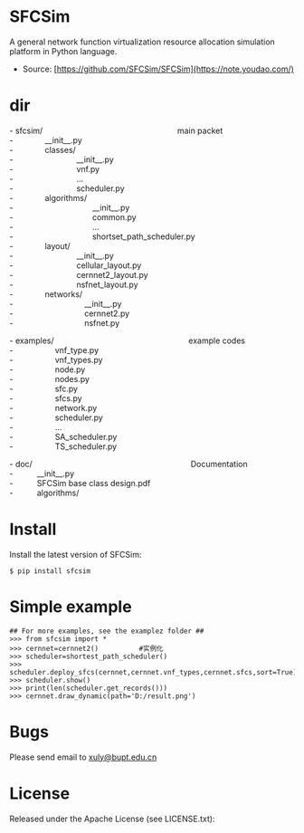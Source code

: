 # SFCSim
A general network function virtualization resource allocation simulation platform in Python language.  

- Source: [https://github.com/SFCSim/SFCSim](https://note.youdao.com/)
# dir
\- sfcsim/&emsp;&emsp;&emsp;&emsp;&emsp;&emsp;&emsp;&emsp;&emsp;&emsp;&emsp;&emsp;&emsp;&emsp;&emsp;&emsp;&emsp;main packet  
\-&emsp;&emsp;&emsp;&emsp;\_\_init\_\_.py  
\-&emsp;&emsp;&emsp;&emsp;classes/   
\-&emsp;&emsp;&emsp;&emsp;&emsp;&emsp;&emsp;&emsp;\_\_init\_\_.py  
\-&emsp;&emsp;&emsp;&emsp;&emsp;&emsp;&emsp;&emsp;vnf.py  
\-&emsp;&emsp;&emsp;&emsp;&emsp;&emsp;&emsp;&emsp;\.\.\.  
\-&emsp;&emsp;&emsp;&emsp;&emsp;&emsp;&emsp;&emsp;scheduler.py    
\-&emsp;&emsp;&emsp;&emsp;algorithms/  
\-&emsp;&emsp;&emsp;&emsp;&emsp;&emsp;&emsp;&emsp;&emsp;&emsp;\_\_init\_\_.py  
\-&emsp;&emsp;&emsp;&emsp;&emsp;&emsp;&emsp;&emsp;&emsp;&emsp;common.py  
\-&emsp;&emsp;&emsp;&emsp;&emsp;&emsp;&emsp;&emsp;&emsp;&emsp;\.\.\.  
\-&emsp;&emsp;&emsp;&emsp;&emsp;&emsp;&emsp;&emsp;&emsp;&emsp;shortset_path_scheduler.py    
\-&emsp;&emsp;&emsp;&emsp;layout/  
\-&emsp;&emsp;&emsp;&emsp;&emsp;&emsp;&emsp;&emsp;\_\_init\_\_.py  
\-&emsp;&emsp;&emsp;&emsp;&emsp;&emsp;&emsp;&emsp;cellular_layout.py  
\-&emsp;&emsp;&emsp;&emsp;&emsp;&emsp;&emsp;&emsp;cernnet2_layout.py  
\-&emsp;&emsp;&emsp;&emsp;&emsp;&emsp;&emsp;&emsp;nsfnet_layout.py  
\-&emsp;&emsp;&emsp;&emsp;networks/  
\-&emsp;&emsp;&emsp;&emsp;&emsp;&emsp;&emsp;&emsp;&emsp;\_\_init\_\_.py  
\-&emsp;&emsp;&emsp;&emsp;&emsp;&emsp;&emsp;&emsp;&emsp;cernnet2.py  
\-&emsp;&emsp;&emsp;&emsp;&emsp;&emsp;&emsp;&emsp;&emsp;nsfnet.py

\- examples/&emsp;&emsp;&emsp;&emsp;&emsp;&emsp;&emsp;&emsp;&emsp;&emsp;&emsp;&emsp;&emsp;&emsp;&emsp;&emsp;&emsp;example codes  
\- &emsp;&emsp;&emsp;&emsp;&emsp;vnf_type.py  
\- &emsp;&emsp;&emsp;&emsp;&emsp;vnf_types.py  
\- &emsp;&emsp;&emsp;&emsp;&emsp;node.py  
\- &emsp;&emsp;&emsp;&emsp;&emsp;nodes.py   
\- &emsp;&emsp;&emsp;&emsp;&emsp;sfc.py   
\- &emsp;&emsp;&emsp;&emsp;&emsp;sfcs.py    
\- &emsp;&emsp;&emsp;&emsp;&emsp;network.py  
\- &emsp;&emsp;&emsp;&emsp;&emsp;scheduler.py  
\- &emsp;&emsp;&emsp;&emsp;&emsp;...   
\- &emsp;&emsp;&emsp;&emsp;&emsp;SA_scheduler.py   
\- &emsp;&emsp;&emsp;&emsp;&emsp;TS_scheduler.py

\- doc/&emsp;&emsp;&emsp;&emsp;&emsp;&emsp;&emsp;&emsp;&emsp;&emsp;&emsp;&emsp;&emsp;&emsp;&emsp;&emsp;&emsp;&emsp;&emsp;&emsp;Documentation  
\-&emsp;&emsp;&emsp;\_\_init\_\_.py  
\-&emsp;&emsp;&emsp;SFCSim base class design.pdf  
\-&emsp;&emsp;&emsp;algorithms/ 
# Install
Install the latest version of SFCSim:

```
$ pip install sfcsim
```

# Simple example

```
## For more examples, see the examplez folder ##
>>> from sfcsim import *
>>> cernnet=cernnet2()          #实例化
>>> scheduler=shortest_path_scheduler()
>>> scheduler.deploy_sfcs(cernnet,cernnet.vnf_types,cernnet.sfcs,sort=True)  
>>> scheduler.show()
>>> print(len(scheduler.get_records()))
>>> cernnet.draw_dynamic(path='D:/result.png')
```

# Bugs
Please send email to xuly@bupt.edu.cn
# License
Released under the Apache License (see LICENSE.txt):

